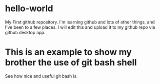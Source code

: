 # hello-world
My First github repository.
I'm learning github and lots of other things, and I've been to a few places.
I will edit this and upload it to my github repo via github desktop app.

# This is an example to show my brother the use of git bash shell
See how nice and useful git bash is. 
